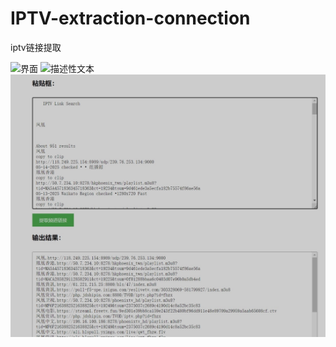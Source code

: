 # IPTV-extraction-connection
iptv链接提取

<img src="[/piaoliuchong/IPTV-extraction-connection/blob/main/%E7%95%8C%E9%9D%A2%E6%88%AA%E5%9B%BE.jpg)" alt="界面" title="界面" style="height: 600px; max-width: 100%;">
<img src="/piaoliuchong/IPTV-extraction-connection/blob/main/界面截图.jpg" alt="描述性文本">
<img src="界面截图.jpg" alt="描述性文本">
